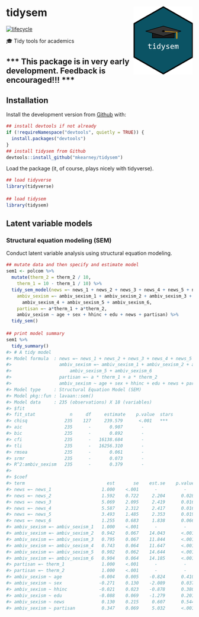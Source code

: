 
<!-- README.md is generated from README.Rmd. Please edit that file -->

# tidysem <img src="man/figures/logo.png" width="160px" align="right" />

[![lifecycle](https://img.shields.io/badge/lifecycle-experimental-orange.svg)](https://www.tidyverse.org/lifecycle/#experimental)

🎓 Tidy tools for
academics

## \*\*\* This package is in very early development. Feedback is encouraged\!\!\! \*\*\*

## Installation

<!-- You can install the released version of tidysem from [CRAN](https://CRAN.R-project.org) with:

``` r
install.packages("tidysem")
```
-->

Install the development version from
[Github](https://github.com/mkearney/tidysem) with:

``` r
## install devtools if not already
if (!requireNamespace("devtools", quietly = TRUE)) {
  install.packages("devtools")
}
## install tidysem from Github
devtools::install_github("mkearney/tidysem")
```

Load the package (it, of course, plays nicely with tidyverse).

``` r
## load tidyverse
library(tidyverse)

## load tidysem
library(tidysem)
```

## Latent variable models

### Structural equation modeling (SEM)

Conduct latent variable analysis using structural equation modeling.

``` r
## mutate data and then specify and estimate model
sem1 <- polcom %>%
  mutate(therm_2 = therm_2 / 10, 
    therm_1 = 10 - therm_1 / 10) %>%
  tidy_sem_model(news =~ news_1 + news_2 + news_3 + news_4 + news_5 + news_6,
    ambiv_sexism =~ ambiv_sexism_1 + ambiv_sexism_2 + ambiv_sexism_3 + 
      ambiv_sexism_4 + ambiv_sexism_5 + ambiv_sexism_6,
    partisan =~ a*therm_1 + a*therm_2,
    ambiv_sexism ~ age + sex + hhinc + edu + news + partisan) %>%
  tidy_sem()

## print model summary
sem1 %>%
  tidy_summary()
#> # A tidy model
#> Model formula  : news =~ news_1 + news_2 + news_3 + news_4 + news_5 + news_6
#>                  ambiv_sexism =~ ambiv_sexism_1 + ambiv_sexism_2 + ambiv_sexism_3 + ambiv_sexism_4 + 
#>                      ambiv_sexism_5 + ambiv_sexism_6
#>                  partisan =~ a * therm_1 + a * therm_2
#>                  ambiv_sexism ~ age + sex + hhinc + edu + news + partisan
#> Model type     : Structural Equation Model (SEM)
#> Model pkg::fun : lavaan::sem()
#> Model data     : 235 (observations) X 18 (variables)
#> $fit
#> fit_stat             n     df     estimate    p.value  stars
#> chisq              235    127     239.579      <.001   ***
#> aic                235      -       0.907       -         
#> bic                235      -       0.892       -         
#> cfi                235      -   16138.684       -         
#> tli                235      -   16256.310       -         
#> rmsea              235      -       0.061       -         
#> srmr               235      -       0.073       -         
#> R^2:ambiv_sexism   235      -       0.379       -         
#> 
#> $coef
#> term                               est       se    est.se    p.value  stars   std.est
#> news =~ news_1                   1.000    <.001      -          -               0.173
#> news =~ news_2                   1.592    0.722     2.204      0.028   *        0.340
#> news =~ news_3                   5.069    2.095     2.419      0.016   *        0.781
#> news =~ news_4                   5.587    2.312     2.417      0.016   *        0.851
#> news =~ news_5                   3.493    1.485     2.353      0.019   *        0.520
#> news =~ news_6                   1.255    0.683     1.838      0.066   +        0.196
#> ambiv_sexism =~ ambiv_sexism_1   1.000    <.001      -          -               0.825
#> ambiv_sexism =~ ambiv_sexism_2   0.942    0.067    14.043      <.001   ***      0.801
#> ambiv_sexism =~ ambiv_sexism_3   0.795    0.067    11.844      <.001   ***      0.706
#> ambiv_sexism =~ ambiv_sexism_4   0.743    0.064    11.647      <.001   ***      0.697
#> ambiv_sexism =~ ambiv_sexism_5   0.902    0.062    14.644      <.001   ***      0.825
#> ambiv_sexism =~ ambiv_sexism_6   0.904    0.064    14.185      <.001   ***      0.807
#> partisan =~ therm_1              1.000    <.001      -          -               0.577
#> partisan =~ therm_2              1.000    <.001      -          -               0.592
#> ambiv_sexism ~ age              -0.004    0.005    -0.824      0.410           -0.051
#> ambiv_sexism ~ sex              -0.271    0.130    -2.089      0.037   *       -0.130
#> ambiv_sexism ~ hhinc            -0.021    0.023    -0.878      0.380           -0.057
#> ambiv_sexism ~ edu              -0.088    0.069    -1.279      0.201           -0.083
#> ambiv_sexism ~ news              0.130    0.215     0.607      0.544            0.047
#> ambiv_sexism ~ partisan          0.347    0.069     5.032      <.001   ***      0.592
```
